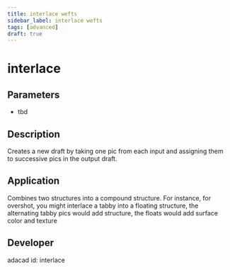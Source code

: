 ```yaml
---
title: interlace wefts
sidebar_label: interlace wefts
tags: [advanced]
draft: true
---
```

# interlace
<!--![file](./img/interlace.png)-->
## Parameters
- tbd
## Description
Creates a new draft by taking one pic from each input and assigning them to successive pics in the output draft.
## Application
Combines two structures into a compound structure. For instance, for overshot, you might interlace a tabby into a floating structure, the alternating tabby pics would add structure, the floats would add surface color and texture
## Developer
adacad id: interlace
